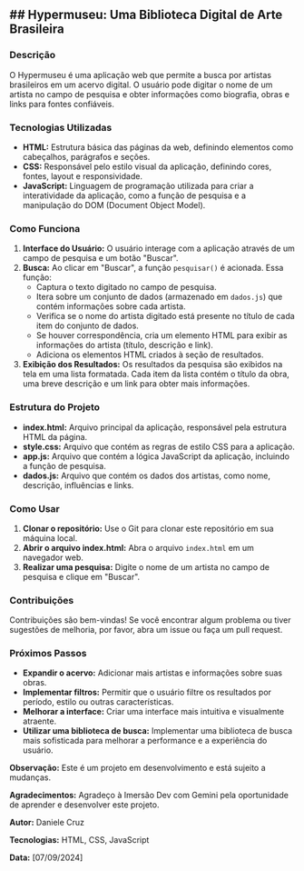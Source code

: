 ## **## Hypermuseu: Uma Biblioteca Digital de Arte Brasileira**

### **Descrição**

O Hypermuseu é uma aplicação web que permite a busca por artistas brasileiros em um acervo digital. O usuário pode digitar o nome de um artista no campo de pesquisa e obter informações como biografia, obras e links para fontes confiáveis.

### **Tecnologias Utilizadas**

* **HTML:** Estrutura básica das páginas da web, definindo elementos como cabeçalhos, parágrafos e seções.
* **CSS:** Responsável pelo estilo visual da aplicação, definindo cores, fontes, layout e responsividade.
* **JavaScript:** Linguagem de programação utilizada para criar a interatividade da aplicação, como a função de pesquisa e a manipulação do DOM (Document Object Model).

### **Como Funciona**

1. **Interface do Usuário:** O usuário interage com a aplicação através de um campo de pesquisa e um botão "Buscar".
2. **Busca:** Ao clicar em "Buscar", a função `pesquisar()` é acionada. Essa função:
   * Captura o texto digitado no campo de pesquisa.
   * Itera sobre um conjunto de dados (armazenado em `dados.js`) que contém informações sobre cada artista.
   * Verifica se o nome do artista digitado está presente no título de cada item do conjunto de dados.
   * Se houver correspondência, cria um elemento HTML para exibir as informações do artista (título, descrição e link).
   * Adiciona os elementos HTML criados à seção de resultados.
3. **Exibição dos Resultados:** Os resultados da pesquisa são exibidos na tela em uma lista formatada. Cada item da lista contém o título da obra, uma breve descrição e um link para obter mais informações.

### **Estrutura do Projeto**

* **index.html:** Arquivo principal da aplicação, responsável pela estrutura HTML da página.
* **style.css:** Arquivo que contém as regras de estilo CSS para a aplicação.
* **app.js:** Arquivo que contém a lógica JavaScript da aplicação, incluindo a função de pesquisa.
* **dados.js:** Arquivo que contém os dados dos artistas, como nome, descrição, influências e links.

### **Como Usar**

1. **Clonar o repositório:** Use o Git para clonar este repositório em sua máquina local.
2. **Abrir o arquivo index.html:** Abra o arquivo `index.html` em um navegador web.
3. **Realizar uma pesquisa:** Digite o nome de um artista no campo de pesquisa e clique em "Buscar".

### **Contribuições**

Contribuições são bem-vindas! Se você encontrar algum problema ou tiver sugestões de melhoria, por favor, abra um issue ou faça um pull request.

### **Próximos Passos**

* **Expandir o acervo:** Adicionar mais artistas e informações sobre suas obras.
* **Implementar filtros:** Permitir que o usuário filtre os resultados por período, estilo ou outras características.
* **Melhorar a interface:** Criar uma interface mais intuitiva e visualmente atraente.
* **Utilizar uma biblioteca de busca:** Implementar uma biblioteca de busca mais sofisticada para melhorar a performance e a experiência do usuário.

**Observação:** Este é um projeto em desenvolvimento e está sujeito a mudanças.

**Agradecimentos:** Agradeço à Imersão Dev com Gemini pela oportunidade de aprender e desenvolver este projeto.

**Autor:** Daniele Cruz

**Tecnologias:** HTML, CSS, JavaScript

**Data:** [07/09/2024]
